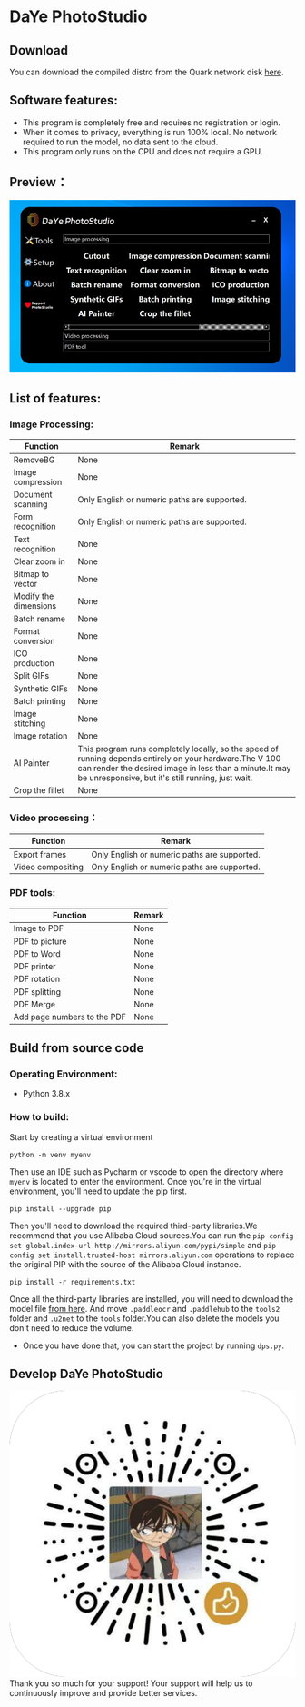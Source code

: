 # DaYe PhotoStudio
## Download
You can download the compiled distro from the Quark network disk [here](https://pan.quark.cn/s/6d1890485c69).
## Software features:
- This program is completely free and requires no registration or login.
- When it comes to privacy, everything is run 100% local. No network required to run the model, no data sent to the cloud.
- This program only runs on the CPU and does not require a GPU.
## Preview：
![Preview](./resource/show.jpg)
## List of features:
### Image Processing:
| Function              | Remark                                                                                                                                              |
|-----------------------|-----------------------------------------------------------------------------------------------------------------------------------------------------|
| RemoveBG              | None                                                                                                                                                |
| Image compression     | None                                                                                                                                                |
| Document scanning     | Only English or numeric paths are supported.                                                                                                        |
| Form recognition      | Only English or numeric paths are supported.                                                                                                        |
| Text recognition      | None                                                                                                                                                |
| Clear zoom in         | None                                                                                                                                                |
| Bitmap to vector      | None                                                                                                                                                |
| Modify the dimensions | None                                                                                                                                                |
| Batch rename          | None                                                                                                                                                |
| Format conversion     | None                                                                                                                                                |
| ICO production        | None                                                                                                                                                |
| Split GIFs            | None                                                                                                                                                |
| Synthetic GIFs        | None                                                                                                                                                |
| Batch printing        | None                                                                                                                                                |
| Image stitching       | None                                                                                                                                                |
| Image rotation        | None                                                                                                                                                |
| AI Painter            | This program runs completely locally, so the speed of running depends entirely on your hardware.The V 100 can render the desired image in less than a minute.It may be unresponsive, but it's still running, just wait. |
| Crop the fillet       | None                                                                                                                                                |
### Video processing：
| Function           | Remark |
|--------------------|--------|
| Export frames      | Only English or numeric paths are supported.   |
| Video compositing  | Only English or numeric paths are supported.   |
### PDF tools:
| Function                     | Remark |
|------------------------------|--------|
| Image to PDF                 | None   |
| PDF to picture               | None   |
| PDF to Word                  |None   |
| PDF printer                  |None   |
| PDF rotation                 |None   |
| PDF splitting                |None   |
| PDF Merge                    |None   |
| Add page numbers to the PDF  |None   |
## Build from source code
### Operating Environment:
- Python 3.8.x
### How to build:
Start by creating a virtual environment
```commandline
python -m venv myenv
```
Then use an IDE such as Pycharm or vscode to open the directory where `myenv` is located to enter the environment.
Once you're in the virtual environment, you'll need to update the pip first.
```commandline
pip install --upgrade pip
```
Then you'll need to download the required third-party libraries.We recommend that you use Alibaba Cloud sources.You can run the `pip config set global.index-url http://mirrors.aliyun.com/pypi/simple` and `pip config set install.trusted-host mirrors.aliyun.com` operations to replace the original PIP with the source of the Alibaba Cloud instance.
```commandline
pip install -r requirements.txt
```
Once all the third-party libraries are installed, you will need to download the model file [from here](https://pan.quark.cn/s/e666deae4354). And move `.paddleocr` and `.paddlehub` to the `tools2` folder and `.u2net` to the `tools` folder.You can also delete the models you don't need to reduce the volume.
- Once you have done that, you can start the project by running `dps.py`.
## Develop DaYe PhotoStudio
![develop](./resource/develop.png)
Thank you so much for your support! Your support will help us to continuously improve and provide better services.
